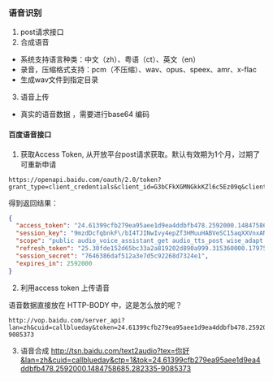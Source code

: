 ### 语音识别
1. post请求接口
2. 合成语音
  - 系统支持语言种类：中文（zh）、粤语（ct）、英文（en）
  - 录音，压缩格式支持：pcm（不压缩）、wav、opus、speex、amr、x-flac
  - 生成wav文件到指定目录
3. 语音上传
  - 真实的语音数据 ，需要进行base64 编码


#### 百度语音接口
1. 获取Access Token, 从开放平台post请求获取。默认有效期为1个月，过期了可重新申请

```
https://openapi.baidu.com/oauth/2.0/token?grant_type=client_credentials&client_id=G3bCFkXGMNGkkKZl6c5Ez09q&client_secret=b95a72265a14b193e02fa33b55c948f6&
```

得到返回结果：

```json
{
  "access_token": "24.61399cfb279ea95aee1d9ea4ddbfb478.2592000.1484758685.282335-9085373",
  "session_key": "9mzdDcfqbnkF\/bI4TJINwIvy4epZf3HMuuHABVeSC15aqXXVnxANDMGrtBkWHGECUbBYewrCiGaOMi5sUtz2Kps3HACN",
  "scope": "public audio_voice_assistant_get audio_tts_post wise_adapt lebo_resource_base lightservice_public hetu_basic lightcms_map_poi kaidian_kaidian wangrantest_test wangrantest_test1 bnstest_test1 bnstest_test2 ApsMisTest_Test\u6743\u9650",
  "refresh_token": "25.30fde152d65bc33a2a819202d890a999.315360000.1797526685.282335-9085373",
  "session_secret": "7646386daf512a3e7d5c92268d7324e1",
  "expires_in": 2592000
}
```

2. 利用access token 上传语音

语音数据直接放在 HTTP-BODY 中，这是怎么放的呢？

```
http://vop.baidu.com/server_api?lan=zh&cuid=callblueday&token=24.61399cfb279ea95aee1d9ea4ddbfb478.2592000.1484758685.282335-9085373

```

3. 语音合成
http://tsn.baidu.com/text2audio?tex=你好&lan=zh&cuid=callblueday&ctp=1&tok=24.61399cfb279ea95aee1d9ea4ddbfb478.2592000.1484758685.282335-9085373